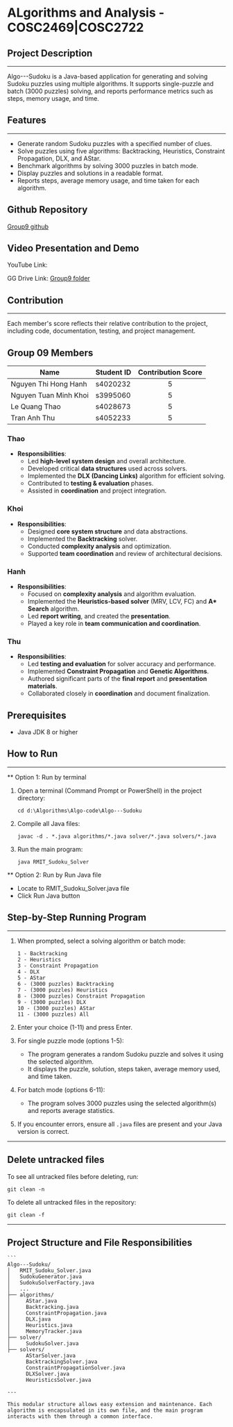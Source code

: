 # ALgorithms and Analysis - COSC2469|COSC2722


## Project Description
-------------------
Algo---Sudoku is a Java-based application for generating and solving Sudoku puzzles using multiple algorithms. It supports single-puzzle and batch (3000 puzzles) solving, and reports performance metrics such as steps, memory usage, and time.

## Features
--------
- Generate random Sudoku puzzles with a specified number of clues.
- Solve puzzles using five algorithms: Backtracking, Heuristics, Constraint Propagation, DLX, and AStar.
- Benchmark algorithms by solving 3000 puzzles in batch mode.
- Display puzzles and solutions in a readable format.
- Reports steps, average memory usage, and time taken for each algorithm.

## Github Repository
[Group9 github](https://github.com/Anya-Akabane/Algo---Sudoku.git)



## Video Presentation and Demo
YouTube Link: 

GG Drive Link: [Group9 folder](https://drive.google.com/drive/folders/1UG1U2yrI8_dbzzYAz-c4Ai2swfAGa1Tg?usp=sharing)

## Contribution 
-------------------
Each member's score reflects their relative contribution to the project, including code, documentation, testing, and project management.

## Group 09 Members

| Name                   | Student ID  | Contribution Score |
|------------------------|-------------|:-------------------:|
| Nguyen Thi Hong Hanh   | s4020232    | 5                   |
| Nguyen Tuan Minh Khoi  | s3995060    | 5                   |
| Le Quang Thao          | s4028673    | 5                   |
| Tran Anh Thu           | s4052233    | 5                   |


### Thao
- **Responsibilities**:
  - Led **high-level system design** and overall architecture.
  - Developed critical **data structures** used across solvers.
  - Implemented the **DLX (Dancing Links)** algorithm for efficient solving.
  - Contributed to **testing & evaluation** phases.
  - Assisted in **coordination** and project integration.

### Khoi
- **Responsibilities**:
  - Designed **core system structure** and data abstractions.
  - Implemented the **Backtracking** solver.
  - Conducted **complexity analysis** and optimization.
  - Supported **team coordination** and review of architectural decisions.

### Hanh
- **Responsibilities**:
  - Focused on **complexity analysis** and algorithm evaluation.
  - Implemented the **Heuristics-based solver** (MRV, LCV, FC) and **A\* Search** algorithm.
  - Led **report writing**, and created the **presentation**.
  - Played a key role in **team communication and coordination**.

### Thu
- **Responsibilities**:
  - Led **testing and evaluation** for solver accuracy and performance.
  - Implemented **Constraint Propagation** and **Genetic Algorithms**.
  - Authored significant parts of the **final report** and **presentation materials**.
  - Collaborated closely in **coordination** and document finalization.


Prerequisites
-------------
- Java JDK 8 or higher

## How to Run
----------
**  Option 1: Run by terminal
1. Open a terminal (Command Prompt or PowerShell) in the project directory:
   ```
   cd d:\Algorithms\Algo-code\Algo---Sudoku
   ```

2. Compile all Java files:
   ```
   javac -d . *.java algorithms/*.java solver/*.java solvers/*.java
   ```

3. Run the main program:
   ```
   java RMIT_Sudoku_Solver
   ```
**  Option 2: Run by Run Java file
- Locate to RMIT_Sudoku_Solver.java file
- Click Run Java button

## Step-by-Step Running Program
----------------------------
1. When prompted, select a solving algorithm or batch mode:
   ```
   1 - Backtracking
   2 - Heuristics
   3 - Constraint Propagation
   4 - DLX
   5 - AStar
   6 - (3000 puzzles) Backtracking
   7 - (3000 puzzles) Heuristics
   8 - (3000 puzzles) Constraint Propagation
   9 - (3000 puzzles) DLX
   10 - (3000 puzzles) AStar
   11 - (3000 puzzles) All
   ```
2. Enter your choice (1-11) and press Enter.

3. For single puzzle mode (options 1-5):
   - The program generates a random Sudoku puzzle and solves it using the selected algorithm.
   - It displays the puzzle, solution, steps taken, average memory used, and time taken.

4. For batch mode (options 6-11):
   - The program solves 3000 puzzles using the selected algorithm(s) and reports average statistics.

5. If you encounter errors, ensure all `.java` files are present and your Java version is correct.

--------------------------
## Delete untracked files
To see all untracked files before deleting, run:

```
git clean -n
```

To delete all untracked files in the repository:

```
git clean -f
```

--------------------------
## Project Structure and File Responsibilities
    
    ```
    Algo---Sudoku/
    │   RMIT_Sudoku_Solver.java
    │   SudokuGenerator.java
    │   SudokuSolverFactory.java
    │   ...
    ├── algorithms/
    │     AStar.java
    │     Backtracking.java
    │     ConstraintPropagation.java
    │     DLX.java
    │     Heuristics.java
    │     MemoryTracker.java
    ├── solver/
    │     SudokuSolver.java
    ├── solvers/
          AStarSolver.java
          BacktrackingSolver.java
          ConstraintPropagationSolver.java
          DLXSolver.java
          HeuristicsSolver.java
    
    ---
    
    This modular structure allows easy extension and maintenance. Each algorithm is encapsulated in its own file, and the main program interacts with them through a common interface.
```